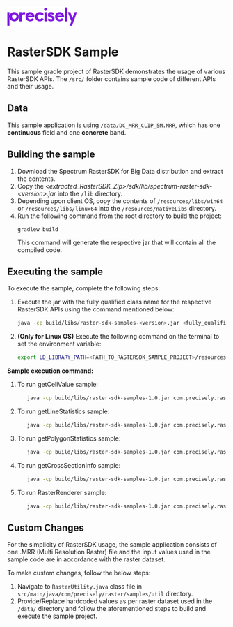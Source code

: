 ![Precisely](Precisely_Logo.png "Precisely")
# RasterSDK Sample
This sample gradle project of RasterSDK demonstrates the usage of various RasterSDK APIs.
The `/src/` folder contains sample code of different APIs and their usage.

## Data
This sample application is using `/data/DC_MRR_CLIP_5M.MRR`, which has one **continuous** field and one **concrete** band.

## Building the sample
1. Download the Spectrum RasterSDK for Big Data distribution and extract the contents.
2. Copy the _<extracted_RasterSDK_Zip>/sdk/lib/spectrum-raster-sdk-&lt;version&gt;.jar_ into the `/lib` directory.
3. Depending upon client OS, copy the contents of `/resources/libs/win64` or `/resources/libs/linux64` into the `/resources/nativeLibs` directory.
4. Run the following command from the root directory to build the project:
    ```
    gradlew build
    ```
   This command will generate the respective jar that will contain all the compiled code.

## Executing the sample
To execute the sample, complete the following steps:
1. Execute the jar with the fully qualified class name for the respective RasterSDK APIs using the command mentioned below:
   ```sh
   java -cp build/libs/raster-sdk-samples-<version>.jar <fully_qualified_api_class_name>
    ```
2. **(Only for Linux OS)** Execute the following command on the terminal to set the environment variable:
   ```sh
   export LD_LIBRARY_PATH=<PATH_TO_RASTERSDK_SAMPLE_PROJECT>/resources/nativeLibs
   ```

**Sample execution command:**
1. To run getCellValue sample:
   ```sh
      java -cp build/libs/raster-sdk-samples-1.0.jar com.precisely.raster.samples.api.GetCellValueSample
    ```
2. To run getLineStatistics sample:
   ```sh
      java -cp build/libs/raster-sdk-samples-1.0.jar com.precisely.raster.samples.api.GetLineStatisticsSample
    ```
3. To run getPolygonStatistics sample:
   ```sh
      java -cp build/libs/raster-sdk-samples-1.0.jar com.precisely.raster.samples.api.GetPolygonStatisticsSample
    ```
4. To run getCrossSectionInfo sample:
   ```sh
      java -cp build/libs/raster-sdk-samples-1.0.jar com.precisely.raster.samples.api.GetCrossSectionInfoSample
    ```
5. To run RasterRenderer sample:
   ```sh
      java -cp build/libs/raster-sdk-samples-1.0.jar com.precisely.raster.samples.api.RasterRendererSample
    ```

## Custom Changes
For the simplicity of RasterSDK usage, the sample application consists of one .MRR (Multi Resolution Raster) file and the input values used in the sample code are in accordance with the raster dataset.

To make custom changes, follow the below steps:
1. Navigate to `RasterUtility.java` class file in `src/main/java/com/precisely/raster/samples/util` directory.
2. Provide/Replace hardcoded values as per raster dataset used in the `/data/` directory and follow the aforementioned steps to build and execute the sample project.